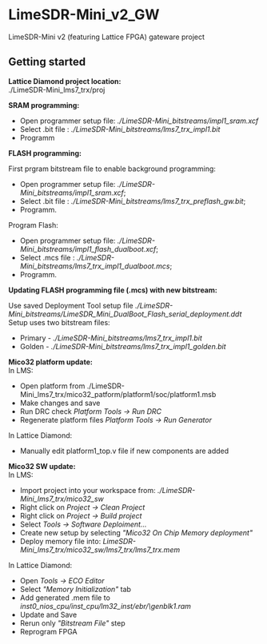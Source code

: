 # LimeSDR-Mini_v2_GW

LimeSDR-Mini v2 (featuring Lattice FPGA) gateware project

## Getting started

**Lattice Diamond project location:**<br>
./LimeSDR-Mini_lms7_trx/proj<br>

**SRAM programming:**<br>
- Open programmer setup file: *./LimeSDR-Mini_bitstreams/impl1_sram.xcf*<br>
- Select .bit file : *./LimeSDR-Mini_bitstreams/lms7_trx_impl1.bit*<br>
- Programm

**FLASH programming:**<br>

First prgram bitstream file to enable background programming:
- Open programmer setup file: *./LimeSDR-Mini_bitstreams/impl1_sram.xcf*;<br>
- Select .bit file : *./LimeSDR-Mini_bitstreams/lms7_trx_preflash_gw.bit*;<br>
- Programm.

Program Flash:
- Open programmer setup file: *./LimeSDR-Mini_bitstreams/impl1_flash_dualboot.xcf*;<br>
- Select .mcs file : *./LimeSDR-Mini_bitstreams/lms7_trx_impl1_dualboot.mcs*;<br>
- Programm.

**Updating FLASH programming file (.mcs) with new bitstream:**<br>

Use saved Deployment Tool setup file *./LimeSDR-Mini_bitstreams/LimeSDR_Mini_DualBoot_Flash_serial_deployment.ddt*<br>
Setup uses two bitstream files:
- Primary - *./LimeSDR-Mini_bitstreams/lms7_trx_impl1.bit*
- Golden  - *./LimeSDR-Mini_bitstreams/lms7_trx_impl1_golden.bit*

**Mico32 platform update:**<br>
In LMS:
- Open platform from ./LimeSDR-Mini_lms7_trx/mico32_patform/platform1/soc/platform1.msb
- Make changes and save 
- Run DRC check *Platform Tools -> Run DRC*
- Regenerate platform files *Platform Tools -> Run Generator*

In Lattice Diamond:
- Manually edit platform1_top.v file if new components are added

**Mico32 SW update:**<br>
In LMS:
- Import project into your workspace from: *./LimeSDR-Mini_lms7_trx/mico32_sw*
- Right click on *Project -> Clean Project*
- Right click on *Project -> Build project*
- Select *Tools -> Software Deploiment...*
- Create new setup by selecting *"Mico32 On Chip Memory deployment"*
- Deploy memory file into: *LimeSDR-Mini_lms7_trx/mico32_sw/lms7_trx/lms7_trx.mem*

In Lattice Diamond:
- Open *Tools -> ECO Editor*
- Select *"Memory Initialization"* tab
- Add generated .mem file to *inst0_nios_cpu/inst_cpu/lm32_inst/ebr/\genblk1.ram*
- Update and Save
- Rerun only *"Bitstream File"* step 
- Reprogram FPGA
